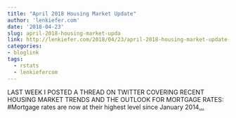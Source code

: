 ```yaml
---
title: "April 2018 Housing Market Update"
author: 'lenkiefer.com'
date: '2018-04-23'
slug: april-2018-housing-market-upda
link: http://lenkiefer.com/2018/04/23/april-2018-housing-market-update-april/
categories:
- bloglink
tags:
  - rstats
  - lenkiefercom
---
```


LAST WEEK I POSTED A THREAD ON TWITTER COVERING RECENT HOUSING MARKET TRENDS AND THE OUTLOOK FOR MORTGAGE RATES: #Mortgage rates are now at their highest level since January 2014[... <i class="fas fa-external-link-alt"></i>](http://lenkiefer.com/2018/04/23/april-2018-housing-market-update-april/)

